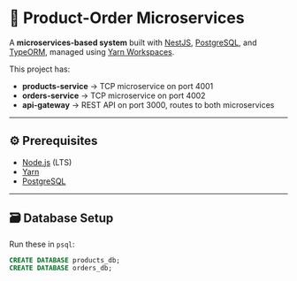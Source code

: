 # 🧩 Product-Order Microservices

A **microservices-based system** built with [NestJS](https://nestjs.com/), [PostgreSQL](https://www.postgresql.org/), and [TypeORM](https://typeorm.io/), managed using [Yarn Workspaces](https://classic.yarnpkg.com/en/docs/workspaces/).

This project has:

- **products-service** → TCP microservice on port 4001
- **orders-service** → TCP microservice on port 4002
- **api-gateway** → REST API on port 3000, routes to both microservices

---

## ⚙️ Prerequisites

- [Node.js](https://nodejs.org/) (LTS)
- [Yarn](https://classic.yarnpkg.com/en/docs/install/)
- [PostgreSQL](https://www.postgresql.org/download/)

---

## 🗃️ Database Setup

Run these in `psql`:

```sql
CREATE DATABASE products_db;
CREATE DATABASE orders_db;
